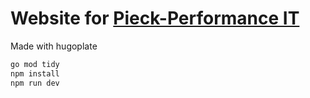 # Website for [Pieck-Performance IT](https://pieck-performance.it/)

Made with hugoplate

```bash
go mod tidy
npm install
npm run dev
```

